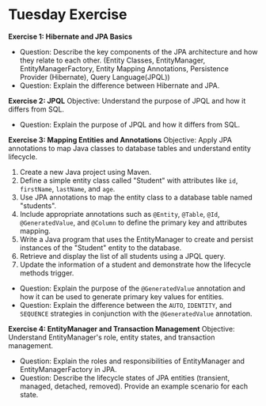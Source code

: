 # Tuesday Exercise

**Exercise 1: Hibernate and JPA Basics**

- Question: Describe the key components of the JPA architecture and how they relate to each other. (Entity Classes, EntityManager, EntityManagerFactory, Entity Mapping Annotations, Persistence Provider (Hibernate), Query Language(JPQL))
- Question: Explain the difference between Hibernate and JPA.

**Exercise 2: JPQL**
Objective: Understand the purpose of JPQL and how it differs from SQL.

- Question: Explain the purpose of JPQL and how it differs from SQL.

**Exercise 3: Mapping Entities and Annotations**
Objective: Apply JPA annotations to map Java classes to database tables and understand entity lifecycle.

1. Create a new Java project using Maven.
2. Define a simple entity class called "Student" with attributes like `id`, `firstName`, `lastName`, and `age`.
3. Use JPA annotations to map the entity class to a database table named "students".
4. Include appropriate annotations such as `@Entity`, `@Table`, `@Id`, `@GeneratedValue`, and `@Column` to define the primary key and attributes mapping. 
5. Write a Java program that uses the EntityManager to create and persist instances of the "Student" entity to the database. 
6. Retrieve and display the list of all students using a JPQL query. 
7. Update the information of a student and demonstrate how the lifecycle methods trigger.

- Question: Explain the purpose of the `@GeneratedValue` annotation and how it can be used to generate primary key values for entities. 
- Question: Explain the difference between the `AUTO`, `IDENTITY`, and `SEQUENCE` strategies  in conjunction with the `@GeneratedValue` annotation.

**Exercise 4: EntityManager and Transaction Management**
Objective: Understand EntityManager's role, entity states, and transaction management.

- Question: Explain the roles and responsibilities of EntityManager and EntityManagerFactory in JPA.
- Question: Describe the lifecycle states of JPA entities (transient, managed, detached, removed). Provide an example scenario for each state.



